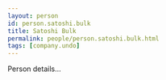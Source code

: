 ```yaml
---
layout: person
id: person.satoshi.bulk
title: Satoshi Bulk
permalink: people/person.satoshi.bulk.html
tags: [company.undo]
---
```


Person details...